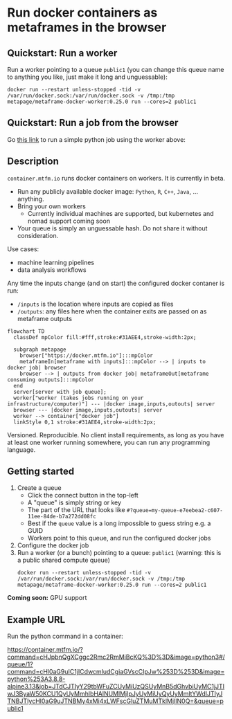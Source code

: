 # Run docker containers as metaframes in the browser


## Quickstart: Run a worker

Run a worker pointing to a queue `public1` (you can change this queue name to anything you like, just make it long and unguessable):

```
docker run --restart unless-stopped -tid -v /var/run/docker.sock:/var/run/docker.sock -v /tmp:/tmp metapage/metaframe-docker-worker:0.25.0 run --cores=2 public1
```

## Quickstart: Run a job from the browser

Go [this link](https://container.mtfm.io/?command=cHJpbnQgXCggc2Rmc2RmMiBcKQ%3D%3D&image=python3#/queue/1?command=cHl0aG9uIC1jICdwcmludCgiaGVscCIpJw%253D%253D&image=python%253A3.8.8-alpine3.13&job=JTdCJTIyY29tbWFuZCUyMiUzQSUyMnB5dGhvbiUyMC1jJTIwJ3ByaW50KCU1QyUyMmhlbHAlNUMlMjIpJyUyMiUyQyUyMmltYWdlJTIyJTNBJTIycHl0aG9uJTNBMy4xMi4xLWFscGluZTMuMTklMjIlN0Q=&queue=public1) to run a simple python job using the worker above:



## Description

`container.mtfm.io` runs docker containers on workers. It is currently in beta.

 - Run any publicly available docker image: `Python`, `R`, `C++`, `Java`, ... anything.
 - Bring your own workers
   - Currently individual machines are supported, but kubernetes and nomad support coming soon
 - Your queue is simply an unguessable hash. Do not share it without consideration.

Use cases:

 - machine learning pipelines
 - data analysis workflows

Any time the inputs change (and on start) the configured docker contaner is run:
 - `/inputs` is the location where inputs are copied as files
 - `/outputs`: any files here when the container exits are passed on as metaframe outputs


```mermaid
flowchart TD
  classDef mpColor fill:#fff,stroke:#31AEE4,stroke-width:2px;

  subgraph metapage
    browser["https://docker.mtfm.io"]:::mpColor
    metaframeIn[metaframe with inputs]:::mpColor --> | inputs to docker job| browser
    browser --> | outputs from docker job| metaframeOut[metaframe consuming outputs]:::mpColor
  end
  server[server with job queue];
  worker["worker (takes jobs running on your infrastructure/computer)"] --- |docker image,inputs,outouts| server
  browser --- |docker image,inputs,outouts| server
  worker --> container["docker job"]
  linkStyle 0,1 stroke:#31AEE4,stroke-width:2px;

```

Versioned. Reproducible. No client install requirements, as long as you have at least one worker running somewhere, you can run any programming language.

## Getting started

1. Create a queue
   - Click the connect button in the top-left
   - A "queue" is simply string or key
   - The part of the URL that looks like `#?queue=my-queue-e7eebea2-c607-11ee-84de-b7a272dd08fc`
   - Best if the `queue` value is a long impossible to guess string e.g. a GUID
   - Workers point to this queue, and run the configured docker jobs
2. Configure the docker job
3. Run a worker (or a bunch) pointing to a queue: `public1` (warning: this is a public shared compute queue)
   ```
   docker run --restart unless-stopped -tid -v /var/run/docker.sock:/var/run/docker.sock -v /tmp:/tmp metapage/metaframe-docker-worker:0.25.0 run --cores=2 public1
   ```

**Coming soon:** GPU support

## Example URL

Run the python command in a container:

https://container.mtfm.io/?command=cHJpbnQgXCggc2Rmc2RmMiBcKQ%3D%3D&image=python3#/queue/1?command=cHl0aG9uIC1jICdwcmludCgiaGVscCIpJw%253D%253D&image=python%253A3.8.8-alpine3.13&job=JTdCJTIyY29tbWFuZCUyMiUzQSUyMnB5dGhvbiUyMC1jJTIwJ3ByaW50KCU1QyUyMmhlbHAlNUMlMjIpJyUyMiUyQyUyMmltYWdlJTIyJTNBJTIycHl0aG9uJTNBMy4xMi4xLWFscGluZTMuMTklMjIlN0Q=&queue=public1